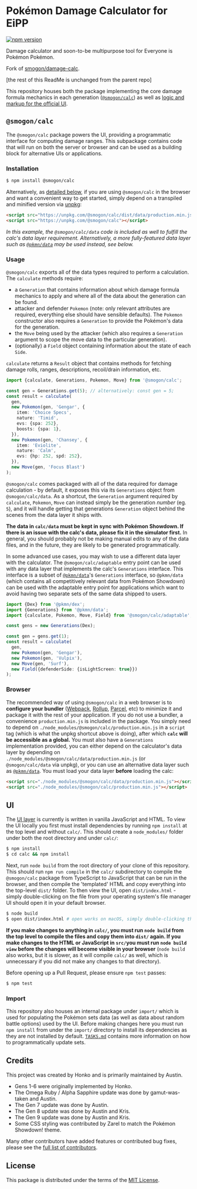 # Pokémon Damage Calculator for EiPP

[![npm version](https://img.shields.io/npm/v/@smogon/calc.svg)](https://www.npmjs.com/package/@smogon/calc)&nbsp;

Damage calculator and soon-to-be multipurpose tool for Everyone is Pokémon Pokémon.

Fork of [smogon/damage-calc][0].

[the rest of this ReadMe is unchanged from the parent repo]

This repository houses both the package implementing the core damage formula mechanics in each
generation ([`@smogon/calc`][1]) as well as [logic and markup for the official UI][2].

## `@smogon/calc`

The `@smogon/calc` package powers the UI, providing a programmatic interface for computing damage
ranges. This subpackage contains code that will run on both the server or browser and can be used
as a building block for alternative UIs or applications.

### Installation

```sh
$ npm install @smogon/calc
```

Alternatively, as [detailed below](#browser), if you are using `@smogon/calc` in the browser and want
a convenient way to get started, simply depend on a transpiled and minified version via [unpkg][5]:

```html
<script src="https://unpkg.com/@smogon/calc/dist/data/production.min.js"></script>
<script src="https://unpkg.com/@smogon/calc"></script>
```

*In this example, the `@smogon/calc/data` code is included as well to fulfill the calc's data
layer requirement. Alternatively, a more fully-featured data layer such as [`@pkmn/data`][9] may
be used instead, see below.*

### Usage

`@smogon/calc` exports all of the data types required to perform a calculation. The `calculate`
methods require:

- a `Generation` that contains information about which damage formula mechanics to apply and where
  all of the data about the generation can be found.
- attacker and defender `Pokemon` (note: only relevant attributes are required, everything else
  should have sensible defaults). The `Pokemon` constructor also requires a `Generation` to provide
  the Pokémon's data for the generation.
- the `Move` being used by the attacker (which also requires a `Generation` argument to scope the
  move data to the particular generation).
- (optionally) a `Field` object containing information about the state of each `Side`.

`calculate` returns a `Result` object that contains methods for fetching damage rolls, ranges,
descriptions, recoil/drain information, etc.

```ts
import {calculate, Generations, Pokemon, Move} from '@smogon/calc';

const gen = Generations.get(5); // alternatively: const gen = 5;
const result = calculate(
  gen,
  new Pokemon(gen, 'Gengar', {
    item: 'Choice Specs',
    nature: 'Timid',
    evs: {spa: 252},
    boosts: {spa: 1},
  }),
  new Pokemon(gen, 'Chansey', {
    item: 'Eviolite',
    nature: 'Calm',
    evs: {hp: 252, spd: 252},
  }),
  new Move(gen, 'Focus Blast')
);
```

`@smogon/calc` comes packaged with all of the data required for damage calculation - by default, it
exposes this via its `Generations` object from `@smogon/calc/data`. As a shortcut, the `Generation`
argument required by `calculate`, `Pokemon`, `Move` can instead simply be the generation *number*
(eg. `5`), and it will handle getting that generations `Generation` object behind the scenes from
the data layer it ships with.

**The data in `calc/data` must be kept in sync with Pokémon Showdown. If there is an issue with the
calc's data, please fix it in the simulator first.** In general, you should probably not be
making manual edits to any of the data files, and in the future, they are likely to be generated
programmatically.

In some advanced use cases, you may wish to use a different data layer with the calculator. The
`@smogon/calc/adaptable` entry point can be used with any data layer that implements the calc's
`Generations` interface. This interface is a subset of [`@pkmn/data`][9]'s `Generations` interface,
so `@pkmn/data` (which contains all competitively relevant data from Pokémon Showdown) can be used
with the adaptable entry point for applications which want to avoid having two separate sets of the
same data shipped to users.

```ts
import {Dex} from '@pkmn/dex';
import {Generations} from '@pkmn/data';
import {calculate, Pokemon, Move, Field} from '@smogon/calc/adaptable';

const gens = new Generations(Dex);

const gen = gens.get(1);
const result = calculate(
  gen,
  new Pokemon(gen, 'Gengar'),
  new Pokemon(gen, 'Vulpix'),
  new Move(gen, 'Surf'),
  new Field({defenderSide: {isLightScreen: true}})
);
```

### Browser

The recommended way of using `@smogon/calc` in a web browser is to **configure your bundler**
([Webpack][6], [Rollup][7], [Parcel][8], etc) to minimize it and package it with the rest of your
application. If you do not use a bundler, a convenience `production.min.js` is included in the
package. You simply need to depend on `./node_modules/@smogon/calc/production.min.js` in a `script`
tag (which is what the unpkg shortcut above is doing), after which **`calc` will be
accessible as a global.** You must also have a `Generations` implementation provided, you can either
depend on the calculator's data layer by depending on
`./node_modules/@smogon/calc/data/production.min.js` (or `@smogon/calc/data` via unpkg), or you can
use an alternative data layer such as [`@pkmn/data`][9]. You must load your data layer
**before** loading the calc:

```html
<script src="./node_modules/@smogon/calc/data/production.min.js"></script>
<script src="./node_modules/@smogon/calc/production.min.js"></script>
```

## UI

The [UI layer][2] is currently is written in vanilla JavaScript and HTML. To view the UI locally you
first must install dependencies by running `npm install` at the top level and without `calc/`. This
should create a `node_modules/` folder under both the root directory and under `calc/`:

```sh
$ npm install
$ cd calc && npm install
```

Next, run `node build` from the root directory of your clone of this repository. This should
run `npm run compile` in the `calc/` subdirectory to compile the `@smogon/calc` package from
TypeScript to JavaScript that can be run in the browser, and then compile the 'templated' HTML
and copy everything into the top-level `dist/` folder. To then view the UI, open `dist/index.html` -
simply double-clicking on the file from your operating system's file manager UI should open it in
your default browser.

```sh
$ node build
$ open dist/index.html # open works on macOS, simply double-clicking the file on Windows/macOS works
```

**If you make changes to anything in `calc/`, you must run `node build` from the top level to
compile the files and copy them into `dist/` again. If you make changes to the HTML or JavaScript in
`src/`you must run `node build view` before the changes will become visible in your browser**
(`node build` also works, but it is slower, as it will compile `calc/` as well, which is
unnecessary if you did not make any changes to that directory).

Before opening up a Pull Request, please ensure `npm test` passes:

```sh
$ npm test
```

### Import

This repository also houses an internal package under `import/` which is used for populating the
Pokémon sets data (as well as data about random battle options) used by the UI. Before making
changes here you must run `npm install` from under the `import/` directory to install its
dependencies as they are not installed by default. [`TASKS.md`][4] contains more information on
how to programmatically update sets.

## Credits

This project was created by Honko and is primarily maintained by Austin.

- Gens 1-6 were originally implemented by Honko.
- The Omega Ruby / Alpha Sapphire update was done by gamut-was-taken and Austin.
- The Gen 7 update was done by Austin.
- The Gen 8 update was done by Austin and Kris.
- The Gen 9 update was done by Austin and Kris.
- Some CSS styling was contributed by Zarel to match the Pokémon Showdown! theme.

Many other contributors have added features or contributed bug fixes, please see the
[full list of contributors](https://github.com/smogon/damage-calc/graphs/contributors).

## License

This package is distributed under the terms of the [MIT License][3].

  [0]: https://github.com/smogon/damage-calc
  [1]: https://github.com/smogon/damage-calc/tree/master/calc
  [2]: https://github.com/smogon/damage-calc/tree/master/src
  [3]: https://github.com/smogon/damage-calc/blob/master/LICENSE
  [4]: https://github.com/smogon/damage-calc/blob/master/TASKS.md
  [5]: https://unpkg.com/
  [6]: https://webpack.js.org/
  [7]: https://rollupjs.org/
  [8]: https://parceljs.org/
  [9]: https://github.com/pkmn/ps/blob/master/data
